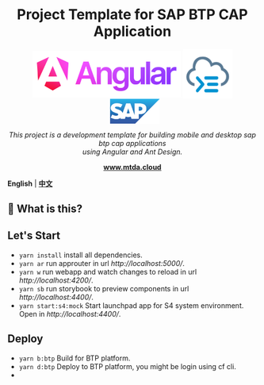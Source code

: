 <h1 align="center">Project Template for SAP BTP CAP Application</h1>

<p align="center">
    <a href="https://angular.dev/"><img alt="angular-logo" width="300px" valign="middle" src="../docs/images/angular_wordmark_gradient.png"></a> 
  <a href="https://angular.dev/"><img alt="angular-logo" width="100px" valign="middle" src="../docs/images/cap.svg"></a> <a href="https://experience.sap.com/fiori-design-web/"><img width="100px" valign="middle" style="margin-left: 10px;" src="../docs/images/sap.png"></a>
</p>
<p align="center">
  <em>This project is a development template for building mobile and desktop sap btp cap applications
    <br> using Angular and Ant Design.</em>
  <br>
</p>

<p align="center">
  <a href="https://www.mtda.cloud/en/sap/"><strong>www.mtda.cloud</strong></a>
  <br>
</p>

**English** | [**中文**](./README_zh.md)

## 🌟 What is this?

## Let's Start

- `yarn install` install all dependencies.
- `yarn ar` run approuter in url *http://localhost:5000/*.
- `yarn w` run webapp and watch changes to reload in url *http://localhost:4200/*.
- `yarn sb` run storybook to preview components in url *http://localhost:4400/*.
- `yarn start:s4:mock` Start launchpad app for S4 system environment. Open in *http://localhost:4400/*.

## Deploy

- `yarn b:btp` Build for BTP platform.
- `yarn d:btp` Deploy to BTP platform, you might be login using cf cli.
- 